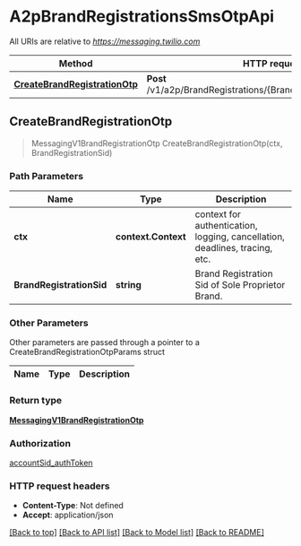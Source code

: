# A2pBrandRegistrationsSmsOtpApi

All URIs are relative to *https://messaging.twilio.com*

Method | HTTP request | Description
------------- | ------------- | -------------
[**CreateBrandRegistrationOtp**](A2pBrandRegistrationsSmsOtpApi.md#CreateBrandRegistrationOtp) | **Post** /v1/a2p/BrandRegistrations/{BrandRegistrationSid}/SmsOtp | 



## CreateBrandRegistrationOtp

> MessagingV1BrandRegistrationOtp CreateBrandRegistrationOtp(ctx, BrandRegistrationSid)





### Path Parameters


Name | Type | Description
------------- | ------------- | -------------
**ctx** | **context.Context** | context for authentication, logging, cancellation, deadlines, tracing, etc.
**BrandRegistrationSid** | **string** | Brand Registration Sid of Sole Proprietor Brand.

### Other Parameters

Other parameters are passed through a pointer to a CreateBrandRegistrationOtpParams struct


Name | Type | Description
------------- | ------------- | -------------

### Return type

[**MessagingV1BrandRegistrationOtp**](MessagingV1BrandRegistrationOtp.md)

### Authorization

[accountSid_authToken](../README.md#accountSid_authToken)

### HTTP request headers

- **Content-Type**: Not defined
- **Accept**: application/json

[[Back to top]](#) [[Back to API list]](../README.md#documentation-for-api-endpoints)
[[Back to Model list]](../README.md#documentation-for-models)
[[Back to README]](../README.md)

